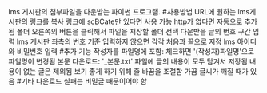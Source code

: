 lms 게시판의 첨부파일을 다운받는 파이썬 프로그램.
#사용방법
URL에 원하는 lms게시판의 링크를 복사
	링크에 scBCate만 있다면 사용 가능
	http가 없다면 자동으로 추가됨
폴더 오른쪽의 버튼을 클릭해서 파일을 저장할 폴더 선택
다운받을 글의 번호 구간 입력
	lms 게시판 좌측의 번호 기준
	입력하지 않으면 각각 처음과 끝으로 지정
lms 아이디와 비밀번호 입력
#추가 기능
작성자를 파일명에 포함: 체크하면 '(작성자)파일명'으로 파일명이 변경됨
본문 다운로드: '_본문.txt' 파일에 글의 내용이 모두 담겨서 저장됨
	내용이 없는 글은 제외됨
	보기 좋게 하기 위해 줄 바꿈을 조절함
	가끔 글씨가 깨질 때가 있음
#기타
다운로드 실패는 비밀글 때문이어야 함